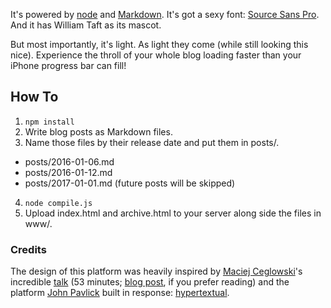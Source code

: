 It's powered by [node](http://nodejs.org) and [Markdown](https://daringfireball.net/projects/markdown/ "GitHub flavored"). It's got a sexy font: [Source Sans Pro](http://github.com/adobe-fonts/source-sans-pro). And it has William Taft as its mascot.

But most importantly, it's light. As light they come (while still looking this nice). Experience the throll of your whole blog loading faster than your iPhone progress bar can fill!

## How To

1. `npm install`
2. Write blog posts as Markdown files.
3. Name those files by their release date and put them in posts/.
  * posts/2016-01-06.md
  * posts/2016-01-12.md
  * posts/2017-01-01.md (future posts will be skipped)
4. `node compile.js`
5. Upload index.html and archive.html to your server along side the files in www/.

### Credits

The design of this platform was heavily inspired by [Maciej Ceglowski](https://twitter.com/baconmeteor)'s incredible [talk]() (53 minutes; [blog post](http://idlewords.com/talks/website_obesity.htm), if you prefer reading) and the platform [John Pavlick](https://twitter.com/angrysql) built in response: [hypertextual](http://hypertextual.herokuapp.com/).
